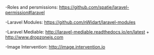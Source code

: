 
-Roles and persmissions: https://github.com/spatie/laravel-permission#laravel

-Laravel Modules: https://github.com/nWidart/laravel-modules

-Laravel Mediable: http://laravel-mediable.readthedocs.io/en/latest + http://www.dropzonejs.com

-Image Intervention: http://image.intervention.io